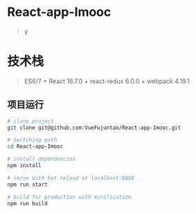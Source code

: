 # React-app-Imooc

> y

# 技术栈

> ES6/7 + React 16.7.0 + react-redux 6.0.0 + webpack 4.19.1

## 项目运行

``` bash
# clone project
git clone git@github.com:VueFujuntao/React-app-Imooc.git

# Switching path
cd React-app-Imooc

# install dependencies
npm install

# serve with hot reload at localhost:8888
npm run start

# build for production with minification
npm run build
